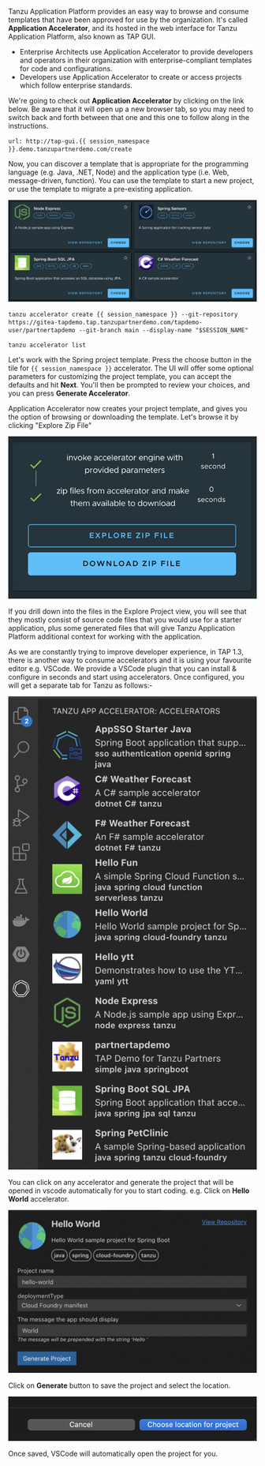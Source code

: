 Tanzu Application Platform provides an easy way to browse and consume templates that have been approved for use by the organization. It's called **Application Accelerator**, and its hosted in the web interface for Tanzu Application Platform, also known as TAP GUI. 
* Enterprise Architects use Application Accelerator to provide developers and operators in their organization with enterprise-compliant templates for code and configurations.
* Developers use Application Accelerator to create or access projects which follow enterprise standards.

We're going to check out **Application Accelerator** by clicking on the link below. Be aware that it will open up a new browser tab, so you may need to switch back and forth between that one and this one to follow along in the instructions.

```dashboard:open-url
url: http://tap-gui.{{ session_namespace }}.demo.tanzupartnerdemo.com/create
```

Now, you can discover a template that is appropriate for the programming language (e.g. Java, .NET, Node) and the application type (i.e. Web, message-driven, function). You can use the template to start a new project, or use the template to migrate a pre-existing application.

![Accelerator Templates](images/acc-templates.png)

```execute
tanzu accelerator create {{ session_namespace }} --git-repository https://gitea-tapdemo.tap.tanzupartnerdemo.com/tapdemo-user/partnertapdemo --git-branch main --display-name "$SESSION_NAME"
```

```execute
tanzu accelerator list 
```

Let's work with the Spring project template. Press the choose button in the tile for `{{ session_namespace }}` accelerator. The UI will offer some optional parameters for customizing the project template, you can accept the defaults and hit **Next**. You'll then be prompted to review your choices, and you can press **Generate Accelerator**.

Application Accelerator now creates your project template, and gives you the option of browsing or downloading the template. Let's browse it by clicking "Explore Zip File"

![Explore Template](images/acc-explore.png)

If you drill down into the files in the Explore Project view, you will see that they mostly consist of source code files that you would use for a starter application, plus some generated files that will give Tanzu Application Platform additional context for working with the application. 

As we are constantly trying to improve developer experience, in TAP 1.3, there is another way to consume accelerators and it is using your favourite editor e.g. VSCode. We provide a VSCode plugin that you can install & configure in seconds and start using accelerators. Once configured, you will get a separate tab for Tanzu as follows:-

![Explore Accelerators](images/app-accelerators-in-vscode.png)

You can click on any accelerator and generate the project that will be opened in vscode automatically for you to start coding.
e.g. Click on **Hello World** accelerator.

![Hello World Accelerator](images/hello-world-accelerator.png)

Click on **Generate** button to save the project and select the location.

![project-location](images/project-location.png)

Once saved, VSCode will automatically open the project for you.
